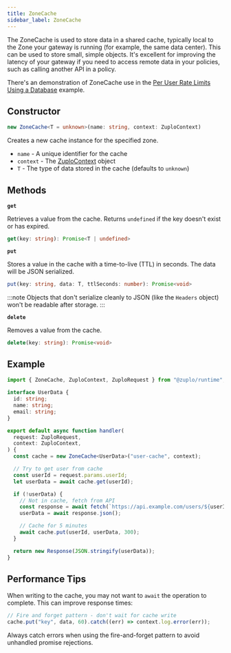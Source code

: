 ```yaml
---
title: ZoneCache
sidebar_label: ZoneCache
---
```


The ZoneCache is used to store data in a shared cache, typically local to the
Zone your gateway is running (for example, the same data center). This can be
used to store small, simple objects. It's excellent for improving the latency of
your gateway if you need to access remote data in your policies, such as calling
another API in a policy.

There's an demonstration of ZoneCache use in the
[Per User Rate Limits Using a Database](/docs/articles/per-user-rate-limits-using-db)
example.

## Constructor

```ts
new ZoneCache<T = unknown>(name: string, context: ZuploContext)
```

Creates a new cache instance for the specified zone.

- `name` - A unique identifier for the cache
- `context` - The [ZuploContext](./zuplo-context.md) object
- `T` - The type of data stored in the cache (defaults to `unknown`)

## Methods

**`get`**

Retrieves a value from the cache. Returns `undefined` if the key doesn't exist
or has expired.

```ts
get(key: string): Promise<T | undefined>
```

**`put`**

Stores a value in the cache with a time-to-live (TTL) in seconds. The data will
be JSON serialized.

```ts
put(key: string, data: T, ttlSeconds: number): Promise<void>
```

:::note Objects that don't serialize cleanly to JSON (like the `Headers` object)
won't be readable after storage. :::

**`delete`**

Removes a value from the cache.

```ts
delete(key: string): Promise<void>
```

## Example

```ts
import { ZoneCache, ZuploContext, ZuploRequest } from "@zuplo/runtime";

interface UserData {
  id: string;
  name: string;
  email: string;
}

export default async function handler(
  request: ZuploRequest,
  context: ZuploContext,
) {
  const cache = new ZoneCache<UserData>("user-cache", context);

  // Try to get user from cache
  const userId = request.params.userId;
  let userData = await cache.get(userId);

  if (!userData) {
    // Not in cache, fetch from API
    const response = await fetch(`https://api.example.com/users/${userId}`);
    userData = await response.json();

    // Cache for 5 minutes
    await cache.put(userId, userData, 300);
  }

  return new Response(JSON.stringify(userData));
}
```

## Performance Tips

When writing to the cache, you may not want to `await` the operation to
complete. This can improve response times:

```ts
// Fire and forget pattern - don't wait for cache write
cache.put("key", data, 60).catch((err) => context.log.error(err));
```

Always catch errors when using the fire-and-forget pattern to avoid unhandled
promise rejections.
